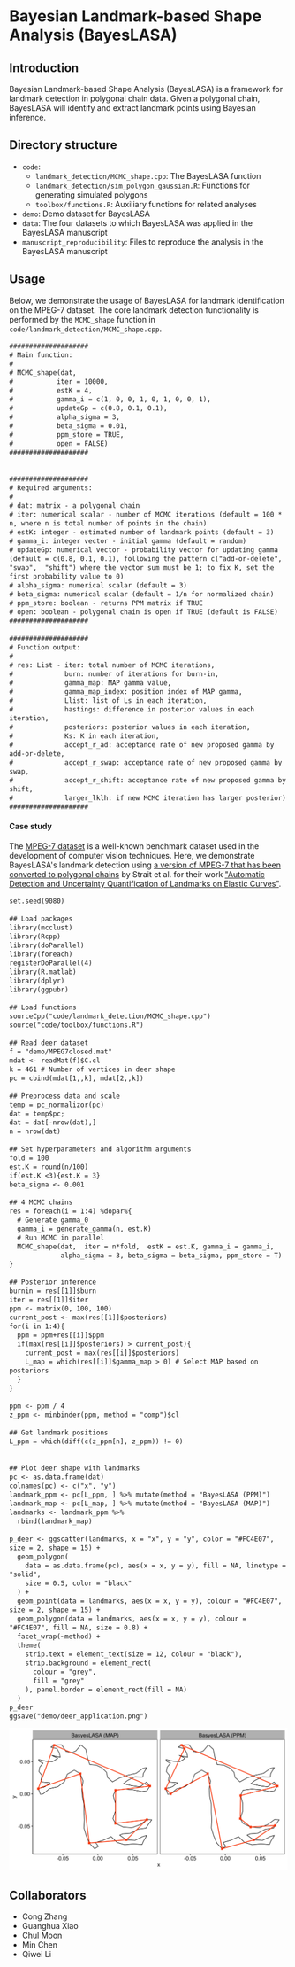 # Bayesian Landmark-based Shape Analysis (BayesLASA)

## Introduction
Bayesian Landmark-based Shape Analysis (BayesLASA) is a framework for landmark detection in polygonal chain data. Given a polygonal chain, BayesLASA will identify and extract landmark points using Bayesian inference.

## Directory structure

* `code`:
  * `landmark_detection/MCMC_shape.cpp`: The BayesLASA function
  * `landmark_detection/sim_polygon_gaussian.R`: Functions for generating simulated polygons
  * `toolbox/functions.R`: Auxiliary functions for related analyses
* `demo`: Demo dataset for BayesLASA
* `data`: The four datasets to which BayesLASA was applied in the BayesLASA manuscript
* `manuscript_reproducibility`: Files to reproduce the analysis in the BayesLASA manuscript

## Usage
Below, we demonstrate the usage of BayesLASA for landmark identification on the MPEG-7 dataset. The core landmark detection functionality is performed by the `MCMC_shape` function in `code/landmark_detection/MCMC_shape.cpp`.

```{r}
####################
# Main function:
#
# MCMC_shape(dat, 
#           iter = 10000, 
#           estK = 4, 
#           gamma_i = c(1, 0, 0, 1, 0, 1, 0, 0, 1), 
#           updateGp = c(0.8, 0.1, 0.1), 
#           alpha_sigma = 3, 
#           beta_sigma = 0.01, 
#           ppm_store = TRUE,
#           open = FALSE)
####################


####################
# Required arguments:
#
# dat: matrix - a polygonal chain
# iter: numerical scalar - number of MCMC iterations (default = 100 * n, where n is total number of points in the chain)
# estK: integer - estimated number of landmark points (default = 3)
# gamma_i: integer vector - initial gamma (default = random)
# updateGp: numerical vector - probability vector for updating gamma (default = c(0.8, 0.1, 0.1), following the pattern c("add-or-delete", "swap",  "shift") where the vector sum must be 1; to fix K, set the first probability value to 0)
# alpha_sigma: numerical scalar (default = 3)
# beta_sigma: numerical scalar (default = 1/n for normalized chain)
# ppm_store: boolean - returns PPM matrix if TRUE
# open: boolean - polygonal chain is open if TRUE (default is FALSE)
####################

####################
# Function output:
#
# res: List - iter: total number of MCMC iterations,
#             burn: number of iterations for burn-in, 
#             gamma_map: MAP gamma value,
#             gamma_map_index: position index of MAP gamma, 
#             Llist: list of Ls in each iteration,
#             hastings: difference in posterior values in each iteration,
#             posteriors: posterior values in each iteration, 
#             Ks: K in each iteration,
#             accept_r_ad: acceptance rate of new proposed gamma by add-or-delete,
#             accept_r_swap: acceptance rate of new proposed gamma by swap,
#             accept_r_shift: acceptance rate of new proposed gamma by shift,
#             larger_lklh: if new MCMC iteration has larger posterior)
####################
```

#### Case study

The [MPEG-7 dataset](http://www.dabi.temple.edu/∼shape/MPEG7/dataset.html) is a well-known benchmark dataset used in the development of computer vision techniques. Here, we demonstrate BayesLASA's landmark detection using [a version of MPEG-7 that has been converted to polygonal chains](https://github.com/jd-strait/ALDUQ) by Strait et al. for their work ["Automatic Detection and Uncertainty Quantification of Landmarks on Elastic Curves"](https://www.ncbi.nlm.nih.gov/pmc/articles/PMC6781625/). 

```{r}
set.seed(9080)

## Load packages
library(mcclust) 
library(Rcpp)
library(doParallel)
library(foreach)
registerDoParallel(4)
library(R.matlab)
library(dplyr)
library(ggpubr)

## Load functions
sourceCpp("code/landmark_detection/MCMC_shape.cpp")
source("code/toolbox/functions.R")

## Read deer dataset
f = "demo/MPEG7closed.mat"
mdat <- readMat(f)$C.cl
k = 461 # Number of vertices in deer shape
pc = cbind(mdat[1,,k], mdat[2,,k])

## Preprocess data and scale
temp = pc_normalizor(pc)
dat = temp$pc;
dat = dat[-nrow(dat),]
n = nrow(dat)

## Set hyperparameters and algorithm arguments
fold = 100
est.K = round(n/100)
if(est.K <3){est.K = 3}
beta_sigma <- 0.001 

## 4 MCMC chains
res = foreach(i = 1:4) %dopar%{
  # Generate gamma_0
  gamma_i = generate_gamma(n, est.K)
  # Run MCMC in parallel
  MCMC_shape(dat,  iter = n*fold,  estK = est.K, gamma_i = gamma_i,
             alpha_sigma = 3, beta_sigma = beta_sigma, ppm_store = T)
}

## Posterior inference
burnin = res[[1]]$burn
iter = res[[1]]$iter
ppm <- matrix(0, 100, 100)
current_post <- max(res[[1]]$posteriors)
for(i in 1:4){
  ppm = ppm+res[[i]]$ppm
  if(max(res[[i]]$posteriors) > current_post){
    current_post = max(res[[i]]$posteriors)
    L_map = which(res[[i]]$gamma_map > 0) # Select MAP based on posteriors
  }
}

ppm <- ppm / 4
z_ppm <- minbinder(ppm, method = "comp")$cl

## Get landmark positions
L_ppm = which(diff(c(z_ppm[n], z_ppm)) != 0)


## Plot deer shape with landmarks
pc <- as.data.frame(dat)
colnames(pc) <- c("x", "y")
landmark_ppm <- pc[L_ppm, ] %>% mutate(method = "BayesLASA (PPM)")
landmark_map <- pc[L_map, ] %>% mutate(method = "BayesLASA (MAP)")
landmarks <- landmark_ppm %>%
  rbind(landmark_map)

p_deer <- ggscatter(landmarks, x = "x", y = "y", color = "#FC4E07", size = 2, shape = 15) +
  geom_polygon(
    data = as.data.frame(pc), aes(x = x, y = y), fill = NA, linetype = "solid",
    size = 0.5, color = "black"
  ) +
  geom_point(data = landmarks, aes(x = x, y = y), colour = "#FC4E07", size = 2, shape = 15) +
  geom_polygon(data = landmarks, aes(x = x, y = y), colour = "#FC4E07", fill = NA, size = 0.8) +
  facet_wrap(~method) +
  theme(
    strip.text = element_text(size = 12, colour = "black"),
    strip.background = element_rect(
      colour = "grey",
      fill = "grey"
    ), panel.border = element_rect(fill = NA)
  )
p_deer
ggsave("demo/deer_application.png")
```
![BayesLASA applied to a complex shape (deer) from MPEG-7](demo/deer_application.png)

## Collaborators
* Cong Zhang
* Guanghua Xiao
* Chul Moon
* Min Chen
* Qiwei Li